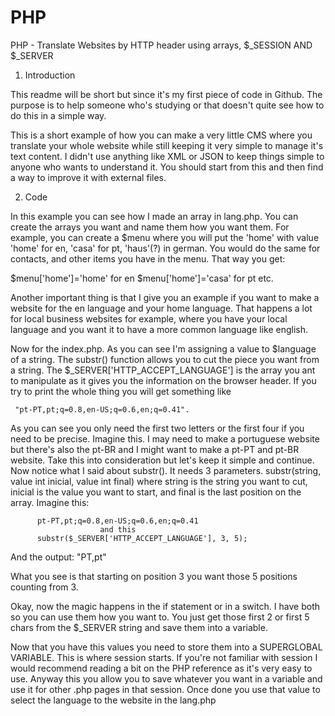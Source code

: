 PHP
===

PHP - Translate Websites by HTTP header using arrays, $_SESSION AND $_SERVER

1. Introduction

This readme will be short but since it's my first piece of code in Github. The purpose is to help someone who's studying or that doesn't quite see how to do this in a simple way.

This is a short example of how you can make a very little CMS where you translate your whole website while still keeping it very simple to manage it's text content. I didn't use anything like XML or JSON to keep things simple to anyone who wants to understand it. You should start from this and then find a way to improve it with external files.

2. Code

In this example you can see how I made an array in lang.php. You can create the arrays you want and name them how you want them. For example, you can create a $menu where you will put the 'home' with value 'home' for en, 'casa' for pt, 'haus'(?) in german. You would do the same for contacts, and other items you have in the menu. That way you get:

  $menu['home']='home' 	for en
	$menu['home']='casa'  for pt
	etc.

Another important thing is that I give you an example if you want to make a website for the en language and your home language. That happens a lot for local business websites for example, where you have your local language and you want it to have a more common language like english.

Now for the index.php. As you can see I'm assigning a value to $language of a string. The substr() function allows you to cut the piece you want from a string. The $_SERVER['HTTP_ACCEPT_LANGUAGE'] is the array you ant to manipulate as it gives you the information on the browser header. If you try to print the whole thing you will get something like

	 "pt-PT,pt;q=0.8,en-US;q=0.6,en;q=0.41". 

As you can see you only need the first two letters or the first four if you need to be precise. Imagine this. I may need to make a portuguese website but there's also the pt-BR and I might want to make a pt-PT and pt-BR website. Take this into consideration but let's keep it simple and continue.
Now notice what I said about substr(). It needs 3 parameters. substr(string, value int inicial, value int final) where string is the string you want to cut, inicial is the value you want to start, and final is the last position on the array.
Imagine this:

	      pt-PT,pt;q=0.8,en-US;q=0.6,en;q=0.41 
			            and this
	      substr($_SERVER['HTTP_ACCEPT_LANGUAGE'], 3, 5);
        
And the output:
		 	              "PT,pt"
                     
What you see is that starting on position 3 you want those 5 positions counting from 3.


Okay, now the magic happens in the if statement or in a switch. I have both so you can use them how you want to. You just get those first 2 or first 5 chars from the $_SERVER string and save them into a variable.

Now that you have this values you need to store them into a SUPERGLOBAL VARIABLE. This is where session starts. If you're not familiar with session I would recommend reading a bit on the PHP reference as it's very easy to use.
Anyway this you allow you to save whatever you want in a variable and use it for other .php pages in that session. Once done you use that value to select the language to the website in the lang.php

